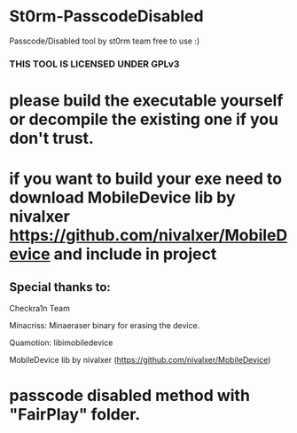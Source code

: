 # St0rm-PasscodeDisabled
Passcode/Disabled tool by st0rm team free to use :)

### THIS TOOL IS LICENSED UNDER GPLv3

# please build the executable yourself or decompile the existing one if you don't trust.
# if you want to build your exe need to download MobileDevice lib by nivalxer https://github.com/nivalxer/MobileDevice and include in project 

## Special thanks to:
 Checkra1n Team
 
 Minacriss: Minaeraser binary for erasing the device.
 
 Quamotion: libimobiledevice

 MobileDevice lib by nivalxer (https://github.com/nivalxer/MobileDevice)
 
 # passcode disabled method with "FairPlay" folder.
